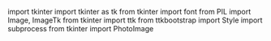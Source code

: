 import tkinter
import tkinter as tk
from tkinter import font
from PIL import Image, ImageTk
from tkinter import ttk
from ttkbootstrap import Style
import subprocess
from tkinter import PhotoImage
